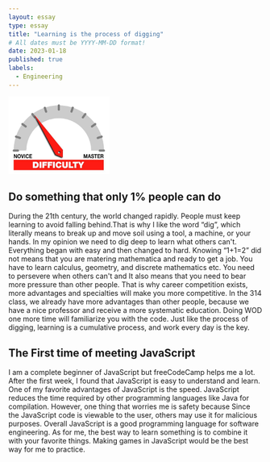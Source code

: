 ```yaml
---
layout: essay
type: essay
title: "Learning is the process of digging"
# All dates must be YYYY-MM-DD format!
date: 2023-01-18
published: true
labels:
  - Engineering
---
```


<img width="200px" class="rounded float-start pe-4" src="../img/difficulty/degree_difficulty.jpg">

## Do something that only 1% people can do

During the 21th century, the world changed rapidly. People must keep learning to avoid falling behind.That is why I like the word “dig”, which literally means to break up and move soil using a tool, a machine, or your hands. In my opinion we need to dig deep to learn what others can't. Everything began with easy and then changed to hard. Knowing “1+1=2” did not means that you are matering mathematica and ready to get a job. You have to learn calculus, geometry, and discrete mathematics etc. You need to persevere when others can't and It also means that you need to bear more pressure than other people. That is why career competition exists, more advantages and specialties will make you more competitive. In the 314 class, we already have more advantages than other people, because we have a nice professor and receive a more systematic education. Doing WOD one more time will familiarize you with the code. Just like the process of digging, learning is a cumulative process, and work every day is the key.

## The First time of meeting JavaScript

I am a complete beginner of JavaScript but freeCodeCamp helps me a lot. After the first week, I found that JavaScript is easy to understand and learn. One of my favorite advantages of JavaScript is the speed. JavaScript reduces the time required by other programming languages like Java for compilation. However, one thing that worries me is safety because Since the JavaScript code is viewable to the user, others may use it for malicious purposes. Overall JavaScript is a good programming language for software engineering. As for me, the best way to learn something is to combine it with your favorite things. Making games in JavaScript would be the best way for me to practice.

